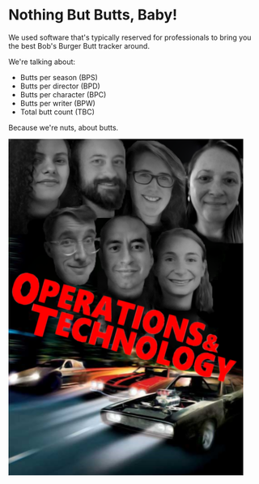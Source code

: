 # Nothing But Butts, Baby!

We used software that's typically reserved for professionals to bring you the best Bob's Burger Butt tracker around.

We're talking about:

- Butts per season (BPS)
- Butts per director (BPD)
- Butts per character (BPC)
- Butts per writer (BPW)
- Total butt count (TBC)

Because we're nuts, about butts.

![Peanut Gallery](/assets/ops-tech.png)
